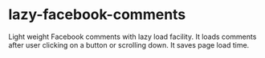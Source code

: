 # lazy-facebook-comments
Light weight Facebook comments with lazy load facility. It loads comments after user clicking on a button or scrolling down. It saves page load time.

